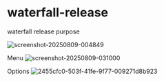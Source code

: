 # waterfall-release
waterfall release purpose

![screenshot-20250809-004849](https://github.com/user-attachments/assets/17f9160f-04be-44e7-97d1-435bbca6bac1)

Menu
![screenshot-20250809-031000](https://github.com/user-attachments/assets/3f3d7b81-c360-4195-a90f-92c6b227c739)

Options
![2455cfc0-503f-41fe-9f77-009271d8b923](https://github.com/user-attachments/assets/9f567aad-7116-454c-9f58-784347b9e3e3)

